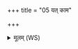 +++
title = "05 यत् काम"

+++
<details><summary>मूलम् (WS)</summary>

यत् काम कामयमाना इदं कृण्मसि ते हविः ।  
तन्नः सर्वं समृध्यतामथैतस्य हविषो वीहि स्वाहा ॥ ६ ॥
</details>